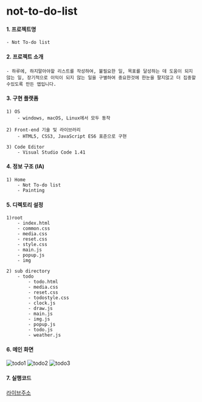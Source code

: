 # not-to-do-list

#### 1. 프로젝트명

    - Not To-do list
    
#### 2. 프로젝트 소개

    - 하루에, 하지말아야할 리스트를 작성하여, 불필요한 일, 목표를 달성하는 데 도움이 되지 않는 일, 장기적으로 이익이 되지 않는 일을 구별하여 중요한것에 한눈을 팔지않고 더 집중할수있도록 만든 앱입니다.

#### 3. 구현 플랫폼 

    1) OS
        - windows, macOS, Linux에서 모두 동작 

    2) Front-end 기술 및 라이브러리  
        - HTML5, CSS3, JavaScript ES6 표준으로 구현 

    3) Code Editor
        - Visual Studio Code 1.41

#### 4. 정보 구조 (IA) 

    1) Home
        - Not To-do list
        - Painting

#### 5. 디렉토리 설정

    1)root
        - index.html
        - common.css
        - media.css
        - reset.css
        - style.css
        - main.js
        - popup.js
        - img

    2) sub directory
        - todo
            - todo.html
            - media.css
            - reset.css
            - todostyle.css
            - clock.js
            - draw.js
            - main.js
            - img.js
            - popup.js
            - todo.js
            - weather.js

#### 6. 메인 화면
![todo1](https://user-images.githubusercontent.com/69961780/117787060-118e5d00-b281-11eb-8ab0-f393625bc220.gif)
![todo2](https://user-images.githubusercontent.com/69961780/117787081-1521e400-b281-11eb-99c4-e17d251014a0.gif)
![todo3](https://user-images.githubusercontent.com/69961780/117787085-16531100-b281-11eb-98d6-af8f572c1657.gif)


#### 7. 실행코드
[라이브주소](https://jinpark0625.github.io/not-to-do-list/)

